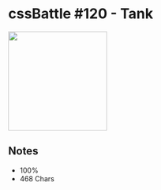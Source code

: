 # cssBattle \#120 - Tank

<img src="https://cssbattle.dev/targets/120@2x.png" width="200">

## Notes

- 100%
- 468 Chars
